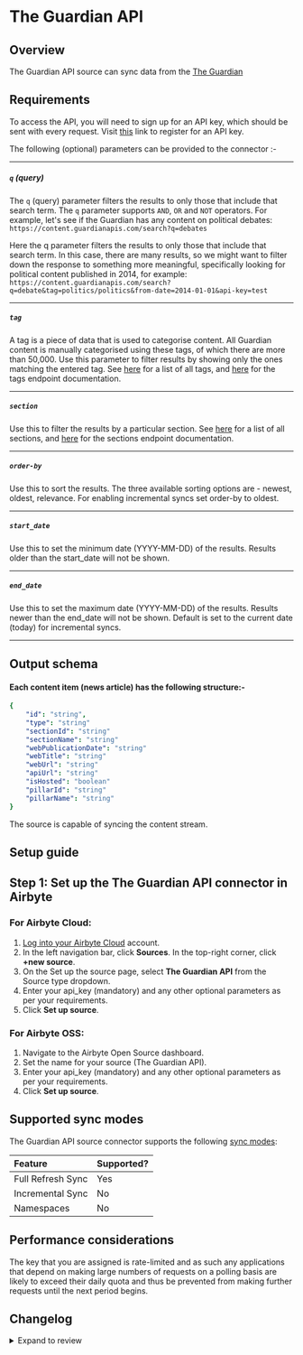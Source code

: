 # The Guardian API

## Overview

The Guardian API source can sync data from the [The Guardian](https://open-platform.theguardian.com/)

## Requirements

To access the API, you will need to sign up for an API key, which should be sent with every request. Visit [this](https://open-platform.theguardian.com/access) link to register for an API key.

The following (optional) parameters can be provided to the connector :-

---

##### `q` (query)

The `q` (query) parameter filters the results to only those that include that search term. The `q` parameter supports `AND`, `OR` and `NOT` operators. For example, let's see if the Guardian has any content on political debates: `https://content.guardianapis.com/search?q=debates`

Here the q parameter filters the results to only those that include that search term. In this case, there are many results, so we might want to filter down the response to something more meaningful, specifically looking for political content published in 2014, for example: `https://content.guardianapis.com/search?q=debate&tag=politics/politics&from-date=2014-01-01&api-key=test`

---

##### `tag`

A tag is a piece of data that is used to categorise content. All Guardian content is manually categorised using these tags, of which there are more than 50,000. Use this parameter to filter results by showing only the ones matching the entered tag. See <a href="https://content.guardianapis.com/tags?api-key=test">here</a> for a list of all tags, and <a href="https://open-platform.theguardian.com/documentation/tag">here</a> for the tags endpoint documentation.

---

##### `section`

Use this to filter the results by a particular section. See <a href="https://content.guardianapis.com/sections?api-key=test">here</a> for a list of all sections, and <a href="https://open-platform.theguardian.com/documentation/section">here</a> for the sections endpoint documentation.

---

##### `order-by`

Use this to sort the results. The three available sorting options are - newest, oldest, relevance. For enabling incremental syncs set order-by to oldest.

---

##### `start_date`

Use this to set the minimum date (YYYY-MM-DD) of the results. Results older than the start_date will not be shown.

---

##### `end_date`

Use this to set the maximum date (YYYY-MM-DD) of the results. Results newer than the end_date will not be shown.
Default is set to the current date (today) for incremental syncs.

---

## Output schema

#### Each content item (news article) has the following structure:-

```yaml
{
    "id": "string",
    "type": "string"
    "sectionId": "string"
    "sectionName": "string"
    "webPublicationDate": "string"
    "webTitle": "string"
    "webUrl": "string"
    "apiUrl": "string"
    "isHosted": "boolean"
    "pillarId": "string"
    "pillarName": "string"
}
```

The source is capable of syncing the content stream.

## Setup guide

## Step 1: Set up the The Guardian API connector in Airbyte

### For Airbyte Cloud:

1. [Log into your Airbyte Cloud](https://cloud.airbyte.com/workspaces) account.
2. In the left navigation bar, click **Sources**. In the top-right corner, click **+new source**.
3. On the Set up the source page, select **The Guardian API** from the Source type dropdown.
4. Enter your api_key (mandatory) and any other optional parameters as per your requirements.
5. Click **Set up source**.

### For Airbyte OSS:

1. Navigate to the Airbyte Open Source dashboard.
2. Set the name for your source (The Guardian API).
3. Enter your api_key (mandatory) and any other optional parameters as per your requirements.
4. Click **Set up source**.

## Supported sync modes

The Guardian API source connector supports the following [sync modes](https://docs.airbyte.com/cloud/core-concepts#connection-sync-modes):

| Feature           | Supported? |
| :---------------- | :--------- |
| Full Refresh Sync | Yes        |
| Incremental Sync  | No         |
| Namespaces        | No         |

## Performance considerations

The key that you are assigned is rate-limited and as such any applications that depend on making large numbers of requests on a polling basis are likely to exceed their daily quota and thus be prevented from making further requests until the next period begins.

## Changelog

<details>
  <summary>Expand to review</summary>

| Version | Date       | Pull Request                                              | Subject                                        |
| :------ | :--------- | :-------------------------------------------------------- | :--------------------------------------------- |
| 0.1.7 | 2024-08-17 | [44208](https://github.com/airbytehq/airbyte/pull/44208) | Update dependencies |
| 0.1.6 | 2024-08-10 | [43540](https://github.com/airbytehq/airbyte/pull/43540) | Update dependencies |
| 0.1.5 | 2024-08-03 | [42781](https://github.com/airbytehq/airbyte/pull/42781) | Update dependencies |
| 0.1.4 | 2024-07-20 | [42316](https://github.com/airbytehq/airbyte/pull/42316) | Update dependencies |
| 0.1.3 | 2024-07-13 | [41878](https://github.com/airbytehq/airbyte/pull/41878) | Update dependencies |
| 0.1.2 | 2024-07-10 | [41505](https://github.com/airbytehq/airbyte/pull/41505) | Update dependencies |
| 0.1.1 | 2024-07-10 | [41049](https://github.com/airbytehq/airbyte/pull/41049) | Migrate to poetry |
| 0.1.0   | 2022-10-30 | [#18654](https://github.com/airbytehq/airbyte/pull/18654) | 🎉 New Source: The Guardian API [low-code CDK] |

</details>
